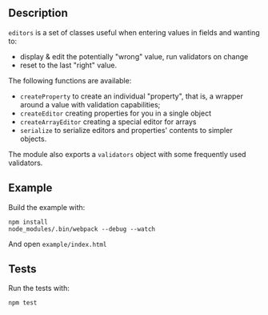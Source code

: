 ## Description

``editors`` is a set of classes useful when entering values in
fields and wanting to:
  - display & edit the potentially "wrong" value, run validators on change
  - reset to the last "right" value.


The following functions are available:
  - ``createProperty`` to create an individual "property", that is, a wrapper around a value
    with validation capabilities;
  - ``createEditor`` creating properties for you in a single object
  - ``createArrayEditor`` creating a special editor for arrays
  - ``serialize`` to serialize editors and properties' contents to simpler objects.

The module also exports a ``validators`` object with some frequently used validators.


## Example

Build the example with:

```
npm install
node_modules/.bin/webpack --debug --watch
```

And open ``example/index.html``

## Tests

Run the tests with:
```
npm test
```

